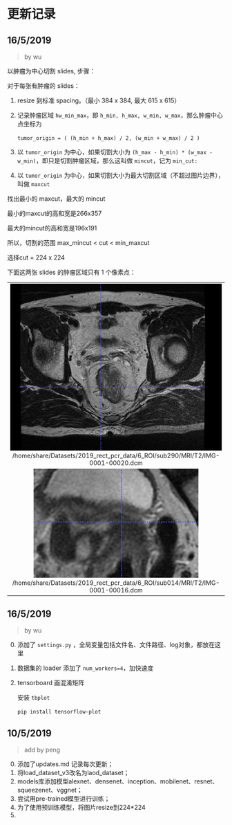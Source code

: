 # 更新记录

## 16/5/2019

> by wu

以肿瘤为中心切割 slides,  步骤：

对于每张有肿瘤的 slides：

1. resize 到标准 spacing。（最小 384 x 384, 最大 615 x 615）

2. 记录肿瘤区域 `hw_min_max`，即 `h_min, h_max, w_min, w_max`，那么肿瘤中心点坐标为 

   `tumor_origin = ( (h_min + h_max) / 2, (w_min + w_max) / 2 )`

3. 以 `tumor_origin` 为中心，如果切割大小为 `(h_max - h_min) * (w_max - w_min)`，即只是切割肿瘤区域，那么这叫做 `mincut`，记为 `min_cut:`

4. 以 `tumor_origin` 为中心，如果切割大小为最大切割区域（不超过图片边界），叫做 `maxcut`

找出最小的 maxcut，最大的 mincut

最小的maxcut的高和宽是266x357

最大的mincut的高和宽是196x191

所以，切割的范围 max_mincut < cut < min_maxcut

选择cut = 224 x 224

下面这两张 slides 的肿瘤区域只有 1 个像素点：

<table>
    <tr>
        <td><center><img src="assets/6_ROIsub290MRIT2IMG-0001-00020.png">/home/share/Datasets/2019_rect_pcr_data/6_ROI/sub290/MRI/T2/IMG-0001-00020.dcm</center></td>
    </tr>
    <tr>
        <td><center><img src="assets/6_ROIsub014MRIT2IMG-0001-00016.png">/home/share/Datasets/2019_rect_pcr_data/6_ROI/sub014/MRI/T2/IMG-0001-00016.dcm</center></td>
    </tr>
</table>

## 16/5/2019

> by wu

0. 添加了 `settings.py` ，全局变量包括文件名、文件路径、log对象，都放在这里

1. 数据集的 loader 添加了 `num_workers=4`，加快速度

2. tensorboard 画混淆矩阵

   安装 `tbplot`

   `pip install tensorflow-plot`


## 10/5/2019

> add by peng
0. 添加了updates.md 记录每次更新；
1. 将load_dataset_v3改名为laod_dataset；
2. models库添加模型alexnet、densenet、inception、mobilenet、resnet、squeezenet、vggnet；
3. 尝试用pre-trained模型进行训练；
4. 为了使用预训练模型，将图片resize到224*224
5. 
